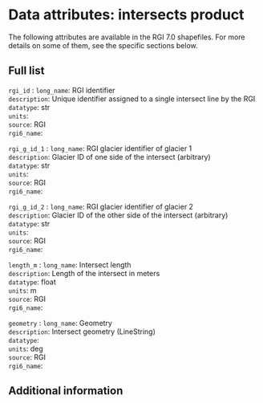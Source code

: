 # Data attributes: intersects product 

The following attributes are available in the RGI 7.0 shapefiles. For more details on some of them, see the specific sections below.

## Full list

`rgi_id`
: `long_name`: RGI identifier <br/> `description`: Unique identifier assigned to a single intersect line by the RGI <br/> `datatype`: str <br/> `units`:  <br/> `source`: RGI <br/> `rgi6_name`: 

`rgi_g_id_1`
: `long_name`: RGI glacier identifier of glacier 1 <br/> `description`: Glacier ID of one side of the intersect (arbitrary) <br/> `datatype`: str <br/> `units`:  <br/> `source`: RGI <br/> `rgi6_name`: 

`rgi_g_id_2`
: `long_name`: RGI glacier identifier of glacier 2 <br/> `description`: Glacier ID of the other side of the intersect (arbitrary) <br/> `datatype`: str <br/> `units`:  <br/> `source`: RGI <br/> `rgi6_name`: 

`length_m`
: `long_name`: Intersect length <br/> `description`: Length of the intersect in meters <br/> `datatype`: float <br/> `units`: m <br/> `source`: RGI <br/> `rgi6_name`: 

`geometry`
: `long_name`: Geometry <br/> `description`: Intersect geometry (LineString) <br/> `datatype`:  <br/> `units`: deg <br/> `source`: RGI <br/> `rgi6_name`: 


## Additional information

